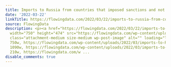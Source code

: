 ```yaml
---
title: Imports to Russia from countries that imposed sanctions and not
date: '2022-03-22'
linkTitle: https://flowingdata.com/2022/03/22/imports-to-russia-from-countries-that-imposed-sanctions-and-not/
source: FlowingData
description: <p><a href="https://flowingdata.com/2022/03/22/imports-to-russia-from-countries-that-imposed-sanctions-and-not/"><img
  width="750" height="474" src="https://flowingdata.com/wp-content/uploads/2022/03/imports-to-Russia-750x474.png"
  class="attachment-medium size-medium wp-post-image" alt="" loading="lazy" srcset="https://flowingdata.com/wp-content/uploads/2022/03/imports-to-Russia-750x474.png
  750w, https://flowingdata.com/wp-content/uploads/2022/03/imports-to-Russia-1090x689.png
  1090w, https://flowingdata.com/wp-content/uploads/2022/03/imports-to-Russia-210x133.png
  210w, https://flowingdata.com/w ...
disable_comments: true
---
```

<p><a href="https://flowingdata.com/2022/03/22/imports-to-russia-from-countries-that-imposed-sanctions-and-not/"><img width="750" height="474" src="https://flowingdata.com/wp-content/uploads/2022/03/imports-to-Russia-750x474.png" class="attachment-medium size-medium wp-post-image" alt="" loading="lazy" srcset="https://flowingdata.com/wp-content/uploads/2022/03/imports-to-Russia-750x474.png 750w, https://flowingdata.com/wp-content/uploads/2022/03/imports-to-Russia-1090x689.png 1090w, https://flowingdata.com/wp-content/uploads/2022/03/imports-to-Russia-210x133.png 210w, https://flowingdata.com/w ...
